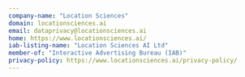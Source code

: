 ```yaml
---
company-name: "Location Sciences"
domain: locationsciences.ai
email: dataprivacy@locationsciences.ai
home: https://www.locationsciences.ai/
iab-listing-name: "Location Sciences AI Ltd"
member-of: "Interactive Advertising Bureau (IAB)"
privacy-policy: https://www.locationsciences.ai/privacy-policy/
---
```




